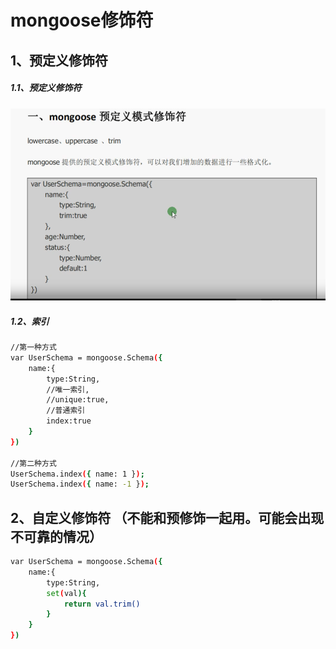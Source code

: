 # mongoose修饰符

## 1、预定义修饰符

##### 1.1、预定义修饰符

![预定义修饰符](预定义修饰符.jpg)

##### 1.2、索引


```bash
//第一种方式
var UserSchema = mongoose.Schema({
	name:{
		type:String,
		//唯一索引,
		//unique:true,
		//普通索引
		index:true
	}
})

//第二种方式
UserSchema.index({ name: 1 });
UserSchema.index({ name: -1 });
```

## 2、自定义修饰符  （不能和预修饰一起用。可能会出现不可靠的情况）

```bash
var UserSchema = mongoose.Schema({
	name:{
		type:String,
		set(val){
			return val.trim()
		}
	}
})
```

